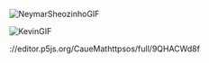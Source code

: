 ![NeymarSheozinhoGIF](https://github.com/user-attachments/assets/db0354ec-770d-490b-8061-385c55d06cf6)

![KevinGIF](https://github.com/user-attachments/assets/fdeacd76-ad68-4fab-b033-db8d1481fc21)

://editor.p5js.org/CaueMathttpsos/full/9QHACWd8f


